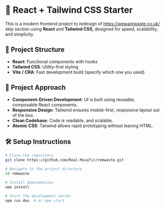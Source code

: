 # 🚀 React + Tailwind CSS Starter

This is a modern frontend project to redesign of https://wewantwaste.co.uk/ skip section using **React** and **Tailwind CSS**, designed for speed, scalability, and simplicity.

## 📁 Project Structure

- **React**: Functional components with hooks
- **Tailwind CSS**: Utility-first styling
- **Vite / CRA**: Fast development build (specify which one you used)

## 🧠 Project Approach

- **Component-Driven Development**: UI is built using reusable, composable React components.
- **Responsive Design**: Tailwind ensures mobile-first, responsive layout out of the box.
- **Clean Codebase**: Code is readable, and scalable.
- **Atomic CSS**: Tailwind allows rapid prototyping without leaving HTML.

## 🛠️ Setup Instructions

```bash
# Clone the repository
git clone https://github.com/Real-Musafir/remwaste.git

# Navigate to the project directory
cd remwaste

# Install dependencies
npm install

# Start the development server
npm run dev  # or npm start
```

